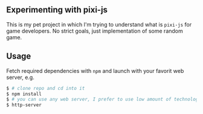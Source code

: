 ## Experimenting with pixi-js

This is my pet project in which I'm trying to understand what is `pixi-js` for game developers. No strict goals, just implementation of some random game.

## Usage

Fetch required dependencies with `npm` and launch with your favorit web server, e.g.

```sh
$ # clone repo and cd into it
$ npm install
$ # you can use any web server, I prefer to use low amount of technologies
$ http-server 
```

